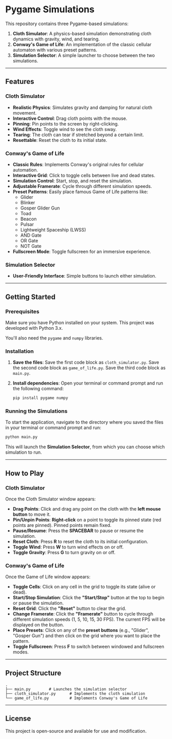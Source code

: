 # Pygame Simulations

This repository contains three Pygame-based simulations:

1.  **Cloth Simulator**: A physics-based simulation demonstrating cloth dynamics with gravity, wind, and tearing.
2.  **Conway's Game of Life**: An implementation of the classic cellular automaton with various preset patterns.
3.  **Simulation Selector**: A simple launcher to choose between the two simulations.

-----

## Features

### Cloth Simulator

  * **Realistic Physics**: Simulates gravity and damping for natural cloth movement.
  * **Interactive Control**: Drag cloth points with the mouse.
  * **Pinning**: Pin points to the screen by right-clicking.
  * **Wind Effects**: Toggle wind to see the cloth sway.
  * **Tearing**: The cloth can tear if stretched beyond a certain limit.
  * **Resettable**: Reset the cloth to its initial state.

### Conway's Game of Life

  * **Classic Rules**: Implements Conway's original rules for cellular automation.
  * **Interactive Grid**: Click to toggle cells between live and dead states.
  * **Simulation Control**: Start, stop, and reset the simulation.
  * **Adjustable Framerate**: Cycle through different simulation speeds.
  * **Preset Patterns**: Easily place famous Game of Life patterns like:
      * Glider
      * Blinker
      * Gosper Glider Gun
      * Toad
      * Beacon
      * Pulsar
      * Lightweight Spaceship (LWSS)
      * AND Gate
      * OR Gate
      * NOT Gate
  * **Fullscreen Mode**: Toggle fullscreen for an immersive experience.

### Simulation Selector

  * **User-Friendly Interface**: Simple buttons to launch either simulation.

-----

## Getting Started

### Prerequisites

Make sure you have Python installed on your system. This project was developed with Python 3.x.

You'll also need the `pygame` and `numpy` libraries.

### Installation

1.  **Save the files**:
    Save the first code block as `cloth_simulator.py`.
    Save the second code block as `game_of_life.py`.
    Save the third code block as `main.py`.

2.  **Install dependencies**:
    Open your terminal or command prompt and run the following command:

    ```bash
    pip install pygame numpy
    ```

### Running the Simulations

To start the application, navigate to the directory where you saved the files in your terminal or command prompt and run:

```bash
python main.py
```

This will launch the **Simulation Selector**, from which you can choose which simulation to run.

-----

## How to Play

### Cloth Simulator

Once the Cloth Simulator window appears:

  * **Drag Points**: Click and drag any point on the cloth with the **left mouse button** to move it.
  * **Pin/Unpin Points**: **Right-click** on a point to toggle its pinned state (red points are pinned). Pinned points remain fixed.
  * **Pause/Resume**: Press the **SPACEBAR** to pause or resume the simulation.
  * **Reset Cloth**: Press **R** to reset the cloth to its initial configuration.
  * **Toggle Wind**: Press **W** to turn wind effects on or off.
  * **Toggle Gravity**: Press **G** to turn gravity on or off.

### Conway's Game of Life

Once the Game of Life window appears:

  * **Toggle Cells**: Click on any cell in the grid to toggle its state (alive or dead).
  * **Start/Stop Simulation**: Click the **"Start/Stop"** button at the top to begin or pause the simulation.
  * **Reset Grid**: Click the **"Reset"** button to clear the grid.
  * **Change Framerate**: Click the **"Framerate"** button to cycle through different simulation speeds (1, 5, 10, 15, 30 FPS). The current FPS will be displayed on the button.
  * **Place Presets**: Click on any of the **preset buttons** (e.g., "Glider", "Gosper Gun") and then click on the grid where you want to place the pattern.
  * **Toggle Fullscreen**: Press **F** to switch between windowed and fullscreen modes.

-----

## Project Structure

```
.
├── main.py        # Launches the simulation selector
├── cloth_simulator.py      # Implements the cloth simulation
└── game_of_life.py         # Implements Conway's Game of Life
```

-----

## License

This project is open-source and available for use and modification.
